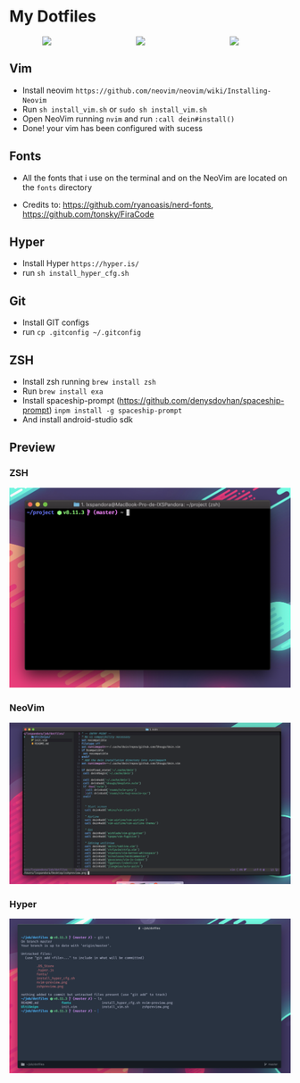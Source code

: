 # My Dotfiles

<div style="
    display: flex;
    flex-direction: row;
    justify-content: space-around;
    align-items: center;
">
	<img 
		src="https://upload.wikimedia.org/wikipedia/commons/thumb/4/4f/Icon-Vim.svg/50px-Icon-Vim.svg.png"
		style="width: 50px"/>
	<img
		src="https://raw.githubusercontent.com/bnb/awesome-hyper/master/Hyper-Mark-Large.png"
		style="width: 50px"
	>
	<img
		src="https://git-scm.com/images/logos/downloads/Git-Icon-1788C.png"
		style="width: 50px"
	>
</div>

## Vim

- Install neovim `https://github.com/neovim/neovim/wiki/Installing-Neovim`
- Run `sh install_vim.sh` or `sudo sh install_vim.sh`
- Open NeoVim running `nvim` and run `:call dein#install()`
- Done! your vim has been configured with sucess

## Fonts

- All the fonts that i use on the terminal and on the NeoVim are located on the `fonts` directory

- Credits to:
https://github.com/ryanoasis/nerd-fonts, https://github.com/tonsky/FiraCode

## Hyper

- Install Hyper `https://hyper.is/`
- run `sh install_hyper_cfg.sh`

## Git
- Install GIT configs
- run `cp .gitconfig ~/.gitconfig`

## ZSH

- Install zsh running `brew install zsh`
- Run `brew install exa`
- Install spaceship-prompt (https://github.com/denysdovhan/spaceship-prompt)
  `inpm install -g spaceship-prompt`
- And install android-studio sdk

## Preview

### ZSH

![ZSH](zshpreview.png)

### NeoVim

![NVIM](nvim-preview.png)

### Hyper

![HYPER](hyper.png)